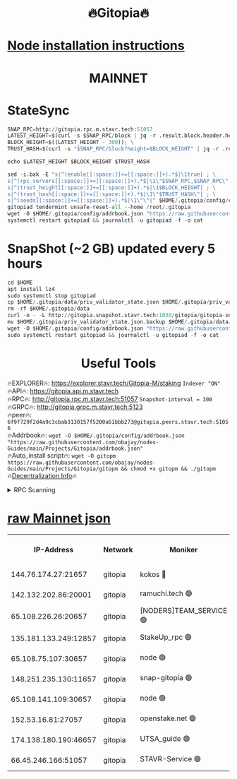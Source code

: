 <h1 align="center"> 🔥Gitopia🔥</h1>

[Node installation instructions](https://github.com/obajay/nodes-Guides/tree/main/Projects/Gitopia)
=

<h1 align="center"> MAINNET</h1>

# StateSync
```python
SNAP_RPC=http://gitopia.rpc.m.stavr.tech:51057
LATEST_HEIGHT=$(curl -s $SNAP_RPC/block | jq -r .result.block.header.height); \
BLOCK_HEIGHT=$((LATEST_HEIGHT - 300)); \
TRUST_HASH=$(curl -s "$SNAP_RPC/block?height=$BLOCK_HEIGHT" | jq -r .result.block_id.hash)

echo $LATEST_HEIGHT $BLOCK_HEIGHT $TRUST_HASH

sed -i.bak -E "s|^(enable[[:space:]]+=[[:space:]]+).*$|\1true| ; \
s|^(rpc_servers[[:space:]]+=[[:space:]]+).*$|\1\"$SNAP_RPC,$SNAP_RPC\"| ; \
s|^(trust_height[[:space:]]+=[[:space:]]+).*$|\1$BLOCK_HEIGHT| ; \
s|^(trust_hash[[:space:]]+=[[:space:]]+).*$|\1\"$TRUST_HASH\"| ; \
s|^(seeds[[:space:]]+=[[:space:]]+).*$|\1\"\"|" $HOME/.gitopia/config/config.toml
gitopiad tendermint unsafe-reset-all --home /root/.gitopia
wget -O $HOME/.gitopia/config/addrbook.json "https://raw.githubusercontent.com/obajay/nodes-Guides/main/Projects/Gitopia/addrbook.json"
systemctl restart gitopiad && journalctl -u gitopiad -f -o cat
```
# SnapShot (~2 GB) updated every 5 hours
```python
cd $HOME
apt install lz4
sudo systemctl stop gitopiad
cp $HOME/.gitopia/data/priv_validator_state.json $HOME/.gitopia/priv_validator_state.json.backup
rm -rf $HOME/.gitopia/data
curl -o - -L http://gitopia.snapshot.stavr.tech:1030/gitopia/gitopia-snap.tar.lz4 | lz4 -c -d - | tar -x -C $HOME/.gitopia --strip-components 2
mv $HOME/.gitopia/priv_validator_state.json.backup $HOME/.gitopia/data/priv_validator_state.json
wget -O $HOME/.gitopia/config/addrbook.json "https://raw.githubusercontent.com/obajay/nodes-Guides/main/Projects/Gitopia/addrbook.json"
sudo systemctl restart gitopiad && journalctl -u gitopiad -f -o cat
```
 <h1 align="center"> Useful Tools</h1>

🔥EXPLORER🔥:      https://explorer.stavr.tech/Gitopia-M/staking  `Indexer "ON"` \
🔥API🔥: 			 		 https://gitopia.api.m.stavr.tech \
🔥RPC🔥:           http://gitopia.rpc.m.stavr.tech:51057              `Snapshot-interval = 300` \
🔥GRPC🔥:          http://gitopia.grpc.m.stavr.tech:5123 \
🔥peer🔥:					 `6f9f729f2d4a9c3cbab3130157f5200a61bbb273@gitopia.peers.stavr.tech:51056` \
🔥Addrbook🔥:    ```wget -O $HOME/.gitopia/config/addrbook.json "https://raw.githubusercontent.com/obajay/nodes-Guides/main/Projects/Gitopia/addrbook.json"``` \
🔥Auto_install script🔥: ```wget -O gitopm https://raw.githubusercontent.com/obajay/nodes-Guides/main/Projects/Gitopia/gitopm && chmod +x gitopm && ./gitopm``` \
🔥[Decentralization Info](https://github.com/obajay/StateSync-snapshots/tree/main/Projects/Gitopia/Decentralization)🔥

<details>
<summary>RPC Scanning</summary>

<h2 align="center"> We scan nodes in real time every 4 hours. And we provide the final result of RPC endpoints.
We cannot influence the operation of these nodes in any way. </h2>


```python
If Voting Power is higher than 0 --> then the Node is a validator of the network and may be subject to attack and be a potential threat to the chain.
```
```python
We marked such validators with a red symbol
```

</details>

[raw Mainnet json](https://rpc-check.gitopm.stavr.tech/gitopm/rpc-gitopm-result.json)
=

<table><tr><th>IP-Address</th><th>Network</th><th>Moniker</th><th>Latest Block Height</th><th>Earliest Block Height</th><th>Catching Up</th><th>Tx Index</th><th>Voting Power</th><th>Scan Time</th></tr><tr><td>144.76.174.27:21657</td><td>gitopia</td><td>kokos 🔴</td><td>11339357</td><td>6071990</td><td>False</td><td>off</td><td>936374</td><td>2023-12-28T05:34:26.081329480UTC</td></tr><tr><td>142.132.202.86:20001</td><td>gitopia</td><td>ramuchi.tech 🟢</td><td>11339355</td><td>6548337</td><td>False</td><td>on</td><td>0</td><td>2023-12-28T05:34:23.252909962UTC</td></tr><tr><td>65.108.226.26:20657</td><td>gitopia</td><td>[NODERS]TEAM_SERVICE 🟢</td><td>11339365</td><td>6846001</td><td>False</td><td>on</td><td>0</td><td>2023-12-28T05:34:41.274509689UTC</td></tr><tr><td>135.181.133.249:12857</td><td>gitopia</td><td>StakeUp_rpc 🟢</td><td>11339355</td><td>8010001</td><td>False</td><td>on</td><td>0</td><td>2023-12-28T05:34:23.656507021UTC</td></tr><tr><td>65.108.75.107:30657</td><td>gitopia</td><td>node 🟢</td><td>11339361</td><td>8802845</td><td>False</td><td>on</td><td>0</td><td>2023-12-28T05:34:34.715008288UTC</td></tr><tr><td>148.251.235.130:11657</td><td>gitopia</td><td>snap-gitopia 🟢</td><td>11339353</td><td>9516001</td><td>False</td><td>on</td><td>0</td><td>2023-12-28T05:34:20.847248153UTC</td></tr><tr><td>65.108.141.109:30657</td><td>gitopia</td><td>node 🟢</td><td>11339353</td><td>10145845</td><td>False</td><td>on</td><td>0</td><td>2023-12-28T05:34:20.514443863UTC</td></tr><tr><td>152.53.16.81:27057</td><td>gitopia</td><td>openstake.net 🟢</td><td>11339334</td><td>10455001</td><td>False</td><td>off</td><td>0</td><td>2023-12-28T05:33:47.843892610UTC</td></tr><tr><td>174.138.180.190:46657</td><td>gitopia</td><td>UTSA_guide 🟢</td><td>11339340</td><td>11194706</td><td>False</td><td>on</td><td>0</td><td>2023-12-28T05:33:56.749972599UTC</td></tr><tr><td>66.45.246.166:51057</td><td>gitopia</td><td>STAVR-Service 🟢</td><td>11339343</td><td>11291001</td><td>False</td><td>on</td><td>0</td><td>2023-12-28T05:34:03.608391719UTC</td></tr></table>
